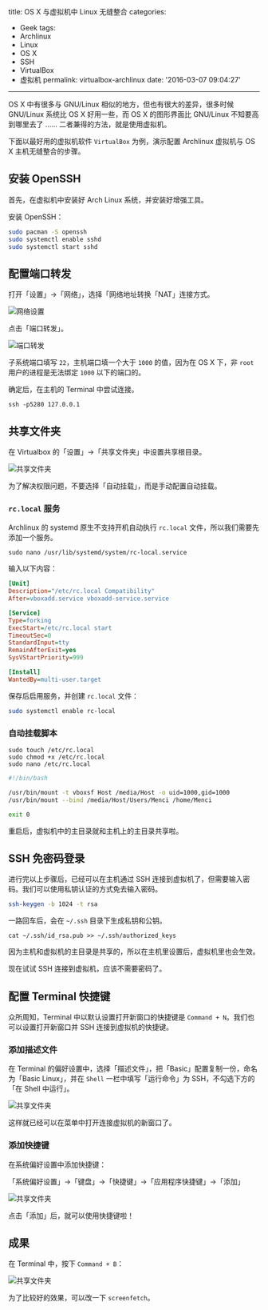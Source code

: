 title: OS X 与虚拟机中 Linux 无缝整合
categories:
  - Geek
tags:
  - Archlinux
  - Linux
  - OS X
  - SSH
  - VirtualBox
  - 虚拟机
permalink: virtualbox-archlinux
date: '2016-03-07 09:04:27'
---

OS X 中有很多与 GNU/Linux 相似的地方，但也有很大的差异，很多时候 GNU/Linux 系统比 OS X 好用一些，而 OS X 的图形界面比 GNU/Linux 不知要高到哪里去了 …… 二者兼得的方法，就是使用虚拟机。

下面以最好用的虚拟机软件 `VirtualBox` 为例，演示配置 Archlinux 虚拟机与 OS X 主机无缝整合的步骤。

<!-- more -->

## 安装 OpenSSH

首先，在虚拟机中安装好 Arch Linux 系统，并安装好增强工具。

安装 OpenSSH：

```bash
sudo pacman -S openssh
sudo systemctl enable sshd
sudo systemctl start sshd
```

## 配置端口转发

打开「设置」→「网络」，选择「网络地址转换「NAT」连接方式。

![网络设置](virtualbox-archlinux/network.png)

点击「端口转发」。

![端口转发](virtualbox-archlinux/port.png)

子系统端口填写 `22`，主机端口填一个大于 `1000` 的值，因为在 OS X 下，非 `root` 用户的进程是无法绑定 `1000` 以下的端口的。

确定后，在主机的 Terminal 中尝试连接。

```plain
ssh -p5280 127.0.0.1
```

## 共享文件夹

在 Virtualbox 的「设置」→「共享文件夹」中设置共享根目录。

![共享文件夹](virtualbox-archlinux/share.png)

为了解决权限问题，不要选择「自动挂载」，而是手动配置自动挂载。

### `rc.local` 服务

Archlinux 的 systemd 原生不支持开机自动执行 `rc.local` 文件，所以我们需要先添加一个服务。

```plain
sudo nano /usr/lib/systemd/system/rc-local.service
```

输入以下内容：

```ini
[Unit]
Description="/etc/rc.local Compatibility"
After=vboxadd.service vboxadd-service.service

[Service]
Type=forking
ExecStart=/etc/rc.local start
TimeoutSec=0
StandardInput=tty
RemainAfterExit=yes
SysVStartPriority=999

[Install]
WantedBy=multi-user.target
```

保存后启用服务，并创建 `rc.local` 文件：

```bash
sudo systemctl enable rc-local
```

### 自动挂载脚本

```plain
sudo touch /etc/rc.local
sudo chmod +x /etc/rc.local
sudo nano /etc/rc.local
```
```bash
#!/bin/bash

/usr/bin/mount -t vboxsf Host /media/Host -o uid=1000,gid=1000
/usr/bin/mount --bind /media/Host/Users/Menci /home/Menci

exit 0
```

重启后，虚拟机中的主目录就和主机上的主目录共享啦。

## SSH 免密码登录

进行完以上步骤后，已经可以在主机通过 SSH 连接到虚拟机了，但需要输入密码。我们可以使用私钥认证的方式免去输入密码。

```bash
ssh-keygen -b 1024 -t rsa
```

一路回车后，会在 `~/.ssh` 目录下生成私钥和公钥。

```plain
cat ~/.ssh/id_rsa.pub >> ~/.ssh/authorized_keys
```

因为主机和虚拟机的主目录是共享的，所以在主机里设置后，虚拟机里也会生效。

现在试试 SSH 连接到虚拟机，应该不需要密码了。

## 配置 Terminal 快捷键

众所周知，Terminal 中以默认设置打开新窗口的快捷键是 `Command + N`。我们也可以设置打开新窗口并 SSH 连接到虚拟机的快捷键。

### 添加描述文件

在 Terminal 的偏好设置中，选择「描述文件」，把「Basic」配置复制一份，命名为「Basic Linux」，并在 `Shell` 一栏中填写「运行命令」为 SSH，不勾选下方的「在 Shell 中运行」。

![共享文件夹](virtualbox-archlinux/terminal.png)

这样就已经可以在菜单中打开连接虚拟机的新窗口了。

### 添加快捷键

在系统偏好设置中添加快捷键：

「系统偏好设置」→「键盘」→「快捷键」→「应用程序快捷键」→「添加」

![共享文件夹](virtualbox-archlinux/hotkey.png)

点击「添加」后，就可以使用快捷键啦！

## 成果

在 Terminal 中，按下 `Command + B`：

![共享文件夹](virtualbox-archlinux/screenfetch.png)

为了比较好的效果，可以改一下 `screenfetch`。